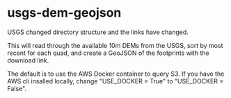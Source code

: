 # usgs-dem-geojson

USGS changed directory structure and the links have changed.

This will read through the available 10m DEMs from the USGS, sort by most recent for each quad, and create a GeoJSON of the footprints with the download link.

The default is to use the AWS Docker container to query S3. If you have the AWS cli insalled locally, change "USE_DOCKER = True" to "USE_DOCKER = False".
